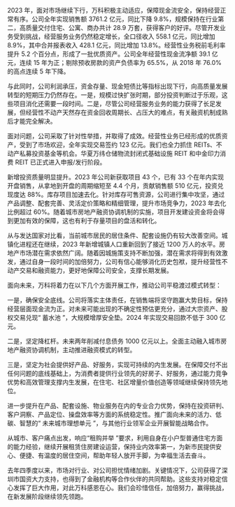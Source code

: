 2023 年，面对市场继续下行，万科积极主动适应，保障现金流安全，保持经营正常有序。公司全年实现销售额 3761.2 亿元，同比下降 9.8%，规模保持在行业第二，高质量交付住宅、公寓、商办共计 28.9 万套，获得客户的好评。尽管开发业务受到挑战，经营服务业务仍然稳定增长，全口径收入 558.1 亿元，同比增加 8.9%，其中合并报表收入 428.1 亿元，同比增加 13.8%。经营性业务税前毛利率提升 5.2 个百分点，形成了一批优质资产。公司全年经营性现金流净额 39.1 亿元，连续 15 年为正；剔除预收房款的资产负债率为 65.5%，从 2018 年 76.0%的高点连续 5 年下降。

与此同时，公司利润承压，资金存量、现金短债比等指标出现下行，向高质量发展转型的短期压力仍然存在。一是，规模过快扩张时期，部分投资判断过于乐观，这些项目消化还需要一段时间。二是，尽管公司经营服务业务的能力获得了长足发展，但经营性不动产天然存在资金回收周期长、占压大的难点，有关融资机制成熟后才能完全解决。

面对问题，公司采取了针对性举措，并取得了成效。经营性业务已经形成的优质资产，受到了市场欢迎，全年实现交易签约 123 亿元。我们也全力抓住 REITs、不动产私募投资基金等机会。华夏万纬仓储物流封闭式基础设施 REIT 和中金印力消费 REIT 已正式进入申报/发行阶段。

新增投资质量明显提升。2023 年公司新获取项目 43 个，已有 33 个在年内实现开盘销售，从拿地到开盘的周期缩短至 4.4 个月，贡献销售额 510 亿元，投资兑现度达 88%。库存项目加速去化。针对库存可售资源，公司进行集中攻坚，通过产品调整、配套完善、灵活定价策略和精细管理，提升市场竞争力，2023 年去化比例超过 60%。随着城市房地产融资协调机制的实施，项目开发建设资金将会得到更加有效的保障，这也有利于存量项目的盘活和转化。

从与发达国家对比看，当前城市居民的居住条件、配套设施仍有较大改善空间。城镇化进程还在继续，2023 年新增城镇人口重新回到了接近 1200 万人的水平。房地产市场潜在需求依然广阔。随着因城施策支持不断加强，潜在需求将得到有效激发，通过自身一段时间的加倍努力，公司有信心能够消化历史包袱，提升经营性不动产交易和融资能力，更好地保障公司安全，支撑长期发展。

面向未来，万科将着力在以下几个方面开展工作，推动公司平稳渡过模式转型：

一是，确保安全底线。公司将落实主体责任，在销售端将坚守跑赢大势目标，保持经营层面现金流为正。对未来可能出现的不确定性预估更充分，通过大宗资产、股权交易兑现“ 蓄水池 ”，大规模增厚安全垫。2024 年实现交易回款不低于 300 亿元。

二是，坚定降杠杆。未来两年削减付息债务 1000 亿元以上。全面主动融入城市房地产融资协调机制，主动推进融资模式的转型。

三是，坚定为社会提供好产品、好服务，实现可持续的内生发展。在保障交付不出任何问题的底线基础上，为消费者提供行业领先的好房子、好服务，通过能力竞争优势和高效管理支撑内生发展，在住宅、社区增量价值创造等领域继续保持领先地位。

进一步提升在产品、配套设施、物业服务在内的专业合力优势，保持在投资研判、客户洞察、产品定位、操盘效率等方面的系统稳定性。推广面向未来的活力、低碳、智慧的“ 未来城市理想单元 ”，与其他行业领军企业开展智能战略合作。

从城市、客户痛点出发，响应“租购并举 ”要求，利用自身在小户型普通住宅方面的能力经验，继续开展租赁住房建设运营，保持业内效率第一，为新市民提供安心、便捷、有温度的居住空间，帮助年轻人放开手脚，为幸福生活去奋斗。

去年四季度以来，市场对行业、对公司担忧情绪加剧。关键情况下，公司获得了深圳市国资大力支持，也得到了金融机构等合作伙伴的共同帮助。这些支持对稳定信心发挥了巨大作用，对此万科感恩在心。我们会珍惜信任，加倍努力，赢得挑战，在新发展阶段继续领先领跑。